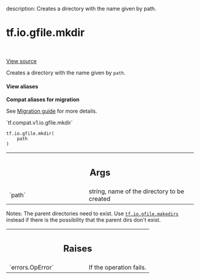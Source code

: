 description: Creates a directory with the name given by path.

<div itemscope itemtype="http://developers.google.com/ReferenceObject">
<meta itemprop="name" content="tf.io.gfile.mkdir" />
<meta itemprop="path" content="Stable" />
</div>

# tf.io.gfile.mkdir

<!-- Insert buttons and diff -->

<table class="tfo-notebook-buttons tfo-api nocontent" align="left">

</table>

<a target="_blank" class="external" href="/code/stable/tensorflow/python/lib/io/file_io.py">View source</a>



Creates a directory with the name given by `path`.


<section class="expandable">
  <h4 class="showalways">View aliases</h4>
  <p>
<b>Compat aliases for migration</b>
<p>See
<a href="https://www.tensorflow.org/guide/migrate">Migration guide</a> for
more details.</p>
<p>`tf.compat.v1.io.gfile.mkdir`</p>
</p>
</section>

<pre class="devsite-click-to-copy prettyprint lang-py tfo-signature-link">
<code>tf.io.gfile.mkdir(
    path
)
</code></pre>



<!-- Placeholder for "Used in" -->


<!-- Tabular view -->
 <table class="responsive fixed orange">
<colgroup><col width="214px"><col></colgroup>
<tr><th colspan="2"><h2 class="add-link">Args</h2></th></tr>

<tr>
<td>
`path`<a id="path"></a>
</td>
<td>
string, name of the directory to be created
</td>
</tr>
</table>


Notes: The parent directories need to exist. Use <a href="../../../tf/io/gfile/makedirs.md"><code>tf.io.gfile.makedirs</code></a>
  instead if there is the possibility that the parent dirs don't exist.

<!-- Tabular view -->
 <table class="responsive fixed orange">
<colgroup><col width="214px"><col></colgroup>
<tr><th colspan="2"><h2 class="add-link">Raises</h2></th></tr>

<tr>
<td>
`errors.OpError`<a id="errors.OpError"></a>
</td>
<td>
If the operation fails.
</td>
</tr>
</table>


